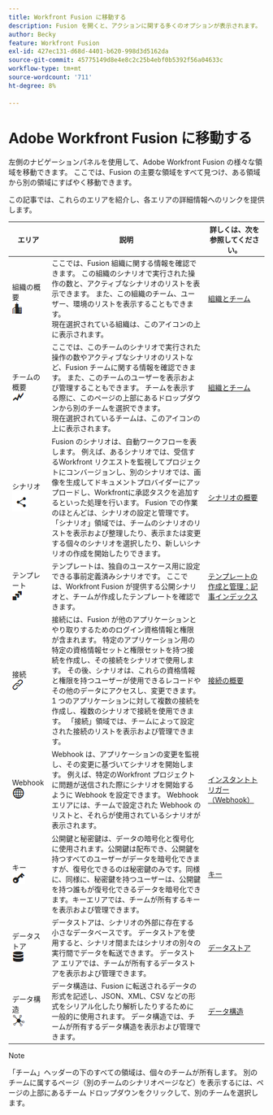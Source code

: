 ```yaml
---
title: Workfront Fusion に移動する
description: Fusion を開くと、アクションに関する多くのオプションが表示されます。 この記事は、ここから移動する場所を理解するのに役立ちます。
author: Becky
feature: Workfront Fusion
exl-id: 427ec131-d68d-4401-b620-998d3d5162da
source-git-commit: 45775149d8e4e8c2c25b4ebf0b5392f56a04633c
workflow-type: tm+mt
source-wordcount: '711'
ht-degree: 8%

---
```


# Adobe Workfront Fusion に移動する

左側のナビゲーションパネルを使用して、Adobe Workfront Fusion の様々な領域を移動できます。 ここでは、Fusion の主要な領域をすべて見つけ、ある領域から別の領域にすばやく移動できます。

この記事では、これらのエリアを紹介し、各エリアの詳細情報へのリンクを提供します。

| エリア | 説明 | 詳しくは、次を参照してください。 |
|---|---|---|
| 組織の概要 <br> ![ 組織アイコン ](assets/org-icon.png) | ここでは、Fusion 組織に関する情報を確認できます。 この組織のシナリオで実行された操作の数と、アクティブなシナリオのリストを表示できます。 また、この組織のチーム、ユーザー、環境のリストを表示することもできます。<br> 現在選択されている組織は、このアイコンの上に表示されます。 | [ 組織とチーム ](/help/workfront-fusion/set-up-and-manage-workfront-fusion/set-up-and-manage-orgs-and-teams/set-up-orgs-teams-and-users/org-and-team-overview.md) |
| チームの概要 <br> ![ チームアイコン ](assets/team-icon.png) | ここでは、このチームのシナリオで実行された操作の数やアクティブなシナリオのリストなど、Fusion チームに関する情報を確認できます。 また、このチームのユーザーを表示および管理することもできます。 チームを表示する際に、このページの上部にあるドロップダウンから別のチームを選択できます。<br> 現在選択されているチームは、このアイコンの上に表示されます。 | [ 組織とチーム ](/help/workfront-fusion/set-up-and-manage-workfront-fusion/set-up-and-manage-orgs-and-teams/set-up-orgs-teams-and-users/org-and-team-overview.md) |
| シナリオ <br> ![ シナリオアイコン ](assets/scenarios-icon.png) | Fusion のシナリオは、自動ワークフローを表します。 例えば、あるシナリオでは、受信するWorkfront リクエストを監視してプロジェクトにコンバージョンし、別のシナリオでは、画像を生成してドキュメントプロバイダーにアップロードし、Workfrontに承認タスクを追加するといった処理を行います。 Fusion での作業のほとんどは、シナリオの設定と管理です。 「シナリオ」領域では、チームのシナリオのリストを表示および整理したり、表示または変更する個々のシナリオを選択したり、新しいシナリオの作成を開始したりできます。 | [ シナリオの概要 ](/help/workfront-fusion/get-started-with-fusion/understand-fusion/scenario-overview.md) |
| テンプレート <br> ![ テンプレートアイコン ](assets/templates-icon.png) | テンプレートは、独自のユースケース用に設定できる事前定義済みシナリオです。 ここでは、Workfront Fusion が提供する公開シナリオと、チームが作成したテンプレートを確認できます。 | [ テンプレートの作成と管理：記事インデックス ](/help/workfront-fusion/create-and-manage-templates/create-manage-templates-toc.md) |
| 接続 <br> ![ 接続アイコン ](assets/connections-icon.png) | 接続には、Fusion が他のアプリケーションとやり取りするためのログイン資格情報と権限が含まれます。 特定のアプリケーション用の特定の資格情報セットと権限セットを持つ接続を作成し、その接続をシナリオで使用します。 その後、シナリオは、これらの資格情報と権限を持つユーザーが使用できるレコードやその他のデータにアクセスし、変更できます。 1 つのアプリケーションに対して複数の接続を作成し、複数のシナリオで接続を使用できます。 「接続」領域では、チームによって設定された接続のリストを表示および管理できます。 | [ 接続の概要 ](/help/workfront-fusion/get-started-with-fusion/understand-fusion/connection-overview.md) |
| Webhook <br> ![Webhook アイコン ](assets/webhooks-icon.png) | Webhook は、アプリケーションの変更を監視し、その変更に基づいてシナリオを開始します。 例えば、特定のWorkfront プロジェクトに問題が送信された際にシナリオを開始するように Webhook を設定できます。 Webhook エリアには、チームで設定された Webhook のリストと、それらが使用されているシナリオが表示されます。 | [ インスタントトリガー（Webhook） ](/help/workfront-fusion/references/modules/webhooks-reference.md) |
| キー <br> ![ キーアイコン ](assets/keys-icon.png) | 公開鍵と秘密鍵は、データの暗号化と復号化に使用されます。公開鍵は配布でき、公開鍵を持つすべてのユーザーがデータを暗号化できますが、復号化できるのは秘密鍵のみです。同様に、同様に、秘密鍵を持つユーザーは、公開鍵を持つ誰もが復号化できるデータを暗号化できます。キーエリアでは、チームが所有するキーを表示および管理できます。 | [キー](/help/workfront-fusion/references/modules/keys.md) |
| データストア <br> ![ データストアアイコン ](assets/data-store-icon.png) | データストアは、シナリオの外部に存在する小さなデータベースです。 データストアを使用すると、シナリオ間またはシナリオの別々の実行間でデータを転送できます。 データストア エリアでは、チームが所有するデータストアを表示および管理できます。 | [データストア](/help/workfront-fusion/create-scenarios/map-data/data-stores.md) |
| データ構造 <br> ![ データ構造アイコン ](assets/data-structure-icon.png) | データ構造は、Fusion に転送されるデータの形式を記述し、JSON、XML、CSV などの形式をシリアル化したり解析したりするために一般的に使用されます。 データ構造では、チームが所有するデータ構造を表示および管理できます。 | [ データ構造 ](/help/workfront-fusion/references/mapping-panel/data-types/data-structures.md) |

>[!NOTE]
>
>「チーム」ヘッダーの下のすべての領域は、個々のチームが所有します。 別のチームに属するページ（別のチームのシナリオページなど）を表示するには、ページの上部にあるチーム ドロップダウンをクリックして、別のチームを選択します。
